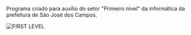 Programa criado para auxílio do setor "Primeiro nível" da informática da prefeitura de São José dos Campos.

![FIRST LEVEL](https://github.com/Junbeerg/first-level/assets/57735719/5117e634-4943-4422-a735-90669bfffc87)
